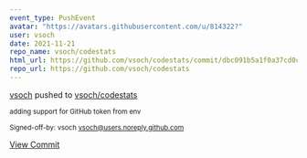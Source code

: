 ```yaml
---
event_type: PushEvent
avatar: "https://avatars.githubusercontent.com/u/814322?"
user: vsoch
date: 2021-11-21
repo_name: vsoch/codestats
html_url: https://github.com/vsoch/codestats/commit/dbc091b5a1f0a37cd0ce9ff6db218d72250d8272
repo_url: https://github.com/vsoch/codestats
---
```


<a href='https://github.com/vsoch' target='_blank'>vsoch</a> pushed to <a href='https://github.com/vsoch/codestats' target='_blank'>vsoch/codestats</a>

<small>adding support for GitHub token from env

Signed-off-by: vsoch <vsoch@users.noreply.github.com></small>

<a href='https://github.com/vsoch/codestats/commit/dbc091b5a1f0a37cd0ce9ff6db218d72250d8272' target='_blank'>View Commit</a>